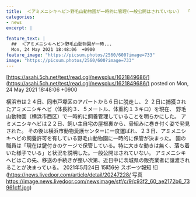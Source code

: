 ```yaml
---
title:  ＜アミメニシキヘビ＞野毛山動物園が一時的に管理(一般公開はされていない)　　「落ち着いた様子でいる」  
categories:
- news
excerpt: |
  
feature_text: |
  ##  ＜アミメニシキヘビ＞野毛山動物園が一時...
  Mon, 24 May 2021 18:48:06  +0900
feature_image: "https://picsum.photos/2560/600?image=733"
image: "https://picsum.photos/2560/600?image=733"
---
```


[https://asahi.5ch.net/test/read.cgi/newsplus/1621849686/](https://asahi.5ch.net/test/read.cgi/newsplus/1621849686/)
posted on Mon, 24 May 2021 18:48:06  +0900

<!--more-->

横浜市は２４日、同市戸塚区のアパートから６日に脱走し、２ ２日に捕獲されたアミメニシキヘビ（体長約３、５メートル、体重約１３キロ）を現在、 野毛山動物園（横浜市西区）で一時的に飼養管理していることを明らかにした。 アミメニシキヘビは２２日、飼い主自宅の屋根裏から、骨組みに巻き付く姿で発見された。 その後は横浜市動物愛護センターに一度運ばれ、２３日、アミメニシキヘビの飼養許可を有している野毛山動物園に一時的に保管が決まった。 園の職員は「現在は鍵付きのケージで保管している。特に大きな動きは無く、落ち着いた様子でいる」と状況を説明した。一般公開はされていない。 アミメニシキヘビはこの先、移送の手続きが整い次第、近日中に茨城県の販売業者に譲渡されることが決まっている。 2021年5月24日 15時6分 スポーツ報知 ![](https://news.livedoor.com/article/detail/20247228/ 写真 https://image.news.livedoor.com/newsimage/stf/c/9/c93f2_60_ae2172b6_73961cff.jpg)
